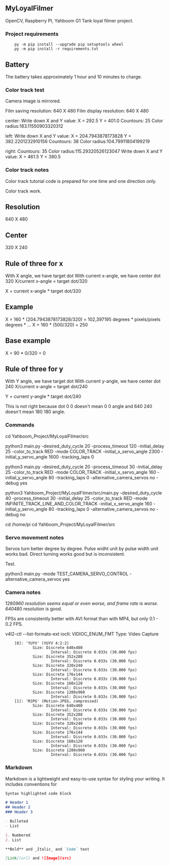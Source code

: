 ## MyLoyalFilmer
OpenCV, Raspberry PI, Yahboom G1 Tank loyal filmer project.

### Project requirements
```
    py -m pip install --upgrade pip setuptools wheel
    py -m pip install -r requirements.txt
```

## Battery
The battery takes approximately 1 hour and 10 minutes to charge.

### Color track test

Camera image is mirrored.

Film saving resolution: 640 X 480
Film display resolution: 640 X 480

center: Write down X and Y value: X = 292.5 Y = 401.0
Countours: 25
Color radius:183.11550903320312


left: Write down X and Y value: X = 204.7943878173828 Y = 382.2201232910156
Countours: 38
Color radius:104.79911804199219

right: 
Countours: 35
Color radius:115.29320526123047
Write down X and Y value: X = 461.5 Y = 380.5

### Color track notes

Color track tutorial code is prepared for one time and one direction only.

Color track work.

Resolution
----------
640 X 480

Center
------
320 X 240

Rule of three for x
-------------------

With X angle, we have target dot
With current x-angle, we have center dot 320
X/current x-angle = target dot/320

X = current x-angle * target dot/320

Example
-------
X = 160 * (204.7943878173828/320) = 102,397195
    degrees * pixels/pixels
    degrees * ...
X = 160 * (500/320) = 250

Base example
------------
X = 90 * 0/320 = 0


Rule of three for y
-------------------

With Y angle, we have target dot
With current y-angle, we have center dot 240
X/current x-angle = target dot/240

Y = current y-angle * target dot/240

This is not right because dot 0 0 doesn't mean 0 0 angle and 640 240 doesn't mean 180 180 angle.

### Commands

cd  Yahboom_Project/MyLoyalFilmer/src

python3 main.py -desired_duty_cycle 20 -process_timeout 120 -initial_delay 25 -color_to_track RED -mode COLOR_TRACK -initial_x_servo_angle 2300 -initial_y_servo_angle 1600 -tracking_laps 0

python3 main.py -desired_duty_cycle 20 -process_timeout 30 -initial_delay 25 -color_to_track RED -mode COLOR_TRACK -initial_x_servo_angle 160 -initial_y_servo_angle 80 -tracking_laps 0 -alternative_camera_servos no -debug yes

python3 Yahboom_Project/MyLoyalFilmer/src/main.py -desired_duty_cycle 40 -process_timeout 30 -initial_delay 25 -color_to_track RED -mode INFINITE_TRACK_LINE_AND_COLOR_TRACK -initial_x_servo_angle 160 -initial_y_servo_angle 80 -tracking_laps 0 -alternative_camera_servos no -debug no


cd /home/pi
cd  Yahboom_Project/MyLoyalFilmer/src

### Servo movement notes

Servos turn better degree by degree. Pulse widht unit by pulse width unit works bad. Direct turning works good but is inconsistent.

Test.

python3 main.py -mode TEST_CAMERA_SERVO_CONTROL -alternative_camera_servos yes

### Camera notes

1280*960 resolution seems equal or even worse, and frame rate is worse.
640*480 resolution is good.

FPSs are consistently better with AVI format than with MP4, but only 0.1 - 0.2 FPS.

 v4l2-ctl --list-formats-ext
ioctl: VIDIOC_ENUM_FMT
        Type: Video Capture

        [0]: 'YUYV' (YUYV 4:2:2)
                Size: Discrete 640x480
                        Interval: Discrete 0.033s (30.000 fps)
                Size: Discrete 352x288
                        Interval: Discrete 0.033s (30.000 fps)
                Size: Discrete 320x240
                        Interval: Discrete 0.033s (30.000 fps)
                Size: Discrete 176x144
                        Interval: Discrete 0.033s (30.000 fps)
                Size: Discrete 160x120
                        Interval: Discrete 0.033s (30.000 fps)
                Size: Discrete 1280x960
                        Interval: Discrete 0.033s (30.000 fps)
        [1]: 'MJPG' (Motion-JPEG, compressed)
                Size: Discrete 640x480
                        Interval: Discrete 0.033s (30.000 fps)
                Size: Discrete 352x288
                        Interval: Discrete 0.033s (30.000 fps)
                Size: Discrete 320x240
                        Interval: Discrete 0.033s (30.000 fps)
                Size: Discrete 176x144
                        Interval: Discrete 0.033s (30.000 fps)
                Size: Discrete 160x120
                        Interval: Discrete 0.033s (30.000 fps)
                Size: Discrete 1280x960
                        Interval: Discrete 0.033s (30.000 fps)


### Markdown

Markdown is a lightweight and easy-to-use syntax for styling your writing. It includes conventions for

```markdown
Syntax highlighted code block

# Header 1
## Header 2
### Header 3

- Bulleted
- List

1. Numbered
2. List

**Bold** and _Italic_ and `Code` text

[Link](url) and ![Image](src)
```
